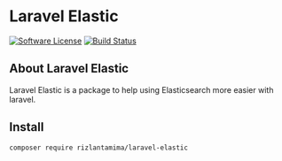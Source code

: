 # Laravel Elastic

[![Software License](https://img.shields.io/badge/license-MIT-brightgreen.svg?style=flat-square)](LICENSE.md)
[![Build Status](https://img.shields.io/travis/waavi/sanitizer/master.svg?style=flat-square)](https://travis-ci.org/waavi/sanitizer)

## About Laravel Elastic

Laravel Elastic is a package to help using Elasticsearch more easier with laravel. 

## Install

	composer require rizlantamima/laravel-elastic